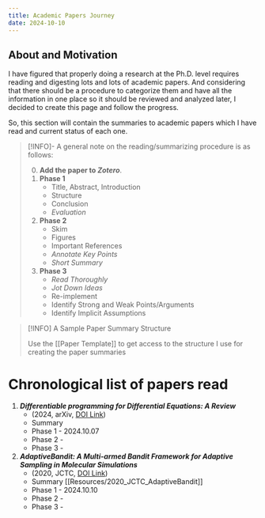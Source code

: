 ```yaml
---
title: Academic Papers Journey
date: 2024-10-10
---
```



## About and Motivation

I have figured that properly doing a research at the Ph.D. level requires reading and digesting lots and lots of academic papers. And considering that there should be a procedure to categorize them and have all the information in one place so it should be reviewed and analyzed later, I decided to create this page and follow the progress.

So, this section will contain the summaries to academic papers which I have read and current status of each one. 

> [!INFO]- A general note on the reading/summarizing procedure is as follows:
>
> 0. **Add the paper to _Zotero_**.
> 1. **Phase 1**
>    - Title, Abstract, Introduction
>    - Structure
>    - Conclusion
>    - _Evaluation_
> 2. **Phase 2**
>    - Skim
>    - Figures
>    - Important References
>    - _Annotate Key Points_
>    - _Short Summary_
> 3. **Phase 3**
>    - _Read Thoroughly_
>    - _Jot Down Ideas_
>    - Re-implement
>    - Identify Strong and Weak Points/Arguments
>    - Identify Implicit Assumptions


> [!INFO] A Sample Paper Summary Structure
>
> Use the [[Paper Template]] to get access to the structure I use for creating the paper summaries


# Chronological list of papers read


1. ***Differentiable programming for Differential Equations: A Review*** 
   - (2024, arXiv, [DOI Link](https://doi.org/10.48550/arXiv.2406.09699))
   - Summary
   - Phase 1 - 2024.10.07
   - Phase 2 - 
   - Phase 3 - 
2. ***AdaptiveBandit: A Multi-armed Bandit Framework for Adaptive Sampling in Molecular Simulations***
   - (2020, JCTC, [DOI Link](https://doi.org/10.1021/acs.jctc.0c00205))
   - Summary [[Resources/2020_JCTC_AdaptiveBandit]]
   - Phase 1 - 2024.10.10
   - Phase 2 -
   - Phase 3 - 
